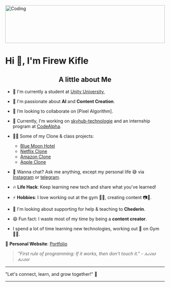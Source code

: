 <img align="center" alt="Coding" width="100%" height="120px" src="https://as1.ftcdn.net/v2/jpg/03/32/21/56/1000_F_332215667_FRtsNh6JCtsstNqBlLmiP5dixFFWNJfS.jpg">

# Hi 👋, I'm Firew Kifle

<h2 align="center">A little about <Strong>Me</Strong></h2>

- 👯 I'm currently a student at [Unity University](https://www.uu.edu.et/),

- 🌱 I'm passionate about **AI** and **Content Creation**.
- 👯 I’m looking to collaborate on [Pixel Algorithm].
- 🔭 Currently, I'm working on [skyhub-technologie](https://skyhub-technologies.com/) and an internship program at [CodeAlpha](https://www.codealpha.tech/).
- 👨‍💻 Some of my Clone & class projects:                                 
  - [Blue Moon Hotel](https://janbuca369.github.io/Blue-moon-hotel/)
  - [Netflix Clone](https://netflix-clone-abdf7.web.app/)   
  - [Amazon Clone](https://clone-ef0ad.web.app/)
  - [Apple Clone](https://apple-clone-react-4ccc8.web.app/)
- 💬 Wanna chat? Ask me anything, except my personal life 😅 via [Instagram](https://www.instagram.com/firew_kifle/) or [telegram](https://t.me/Janbuca).
- 🔥 **Life Hack**: Keep learning new tech and share what you've learned! 
- ⚡ **Hobbies**: I love working out at the gym 🏋️‍♂️, creating content 📷🎥.  
- 🤝 I'm looking about supporting for help & teaching to **Chederin**.
- 😄 Fun fact: I waste most of my time by being a **content creator**.
- I spend a lot of time learning new technologies, working out 🏃 on Gym 🏋️‍♂️.  

🔗 **Personal Website**: [Portfolio](https://janbuca369.github.io/firew/)

> _"First rule of programming: If it works, then don't touch it." - እራስህ ለራስህ_

---

"Let's connect, learn, and grow together!" 🚀

---
